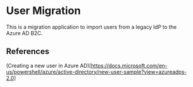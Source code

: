 # User Migration

This is a migration application to import users from a legacy IdP to the Azure AD B2C.

## References

(Creating a new user in Azure AD)[https://docs.microsoft.com/en-us/powershell/azure/active-directory/new-user-sample?view=azureadps-2.0]